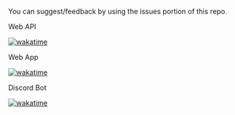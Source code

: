 You can suggest/feedback by using the issues portion of this repo.

Web API

[![wakatime](https://wakatime.com/badge/user/2291fd70-9e40-4727-8d4d-efa77aab6240/project/018d9a5e-a109-472d-a941-812164eed7de.svg)](https://wakatime.com/badge/user/2291fd70-9e40-4727-8d4d-efa77aab6240/project/018d9a5e-a109-472d-a941-812164eed7de)

Web App

[![wakatime](https://wakatime.com/badge/user/2291fd70-9e40-4727-8d4d-efa77aab6240/project/018e1c2d-4579-457a-ab4c-a5f8f6a67aed.svg)](https://wakatime.com/badge/user/2291fd70-9e40-4727-8d4d-efa77aab6240/project/018e1c2d-4579-457a-ab4c-a5f8f6a67aed)

Discord Bot

[![wakatime](https://wakatime.com/badge/user/2291fd70-9e40-4727-8d4d-efa77aab6240/project/018d9a5e-a109-472d-a941-812164eed7de.svg)](https://wakatime.com/badge/user/2291fd70-9e40-4727-8d4d-efa77aab6240/project/018d9a5e-a109-472d-a941-812164eed7de)
